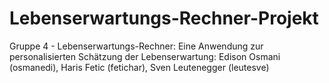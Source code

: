 # Lebenserwartungs-Rechner-Projekt
Gruppe 4 - Lebenserwartungs-Rechner: Eine Anwendung zur personalisierten Schätzung der Lebenserwartung: Edison Osmani (osmanedi), Haris Fetic (fetichar), Sven Leutenegger (leutesve)
